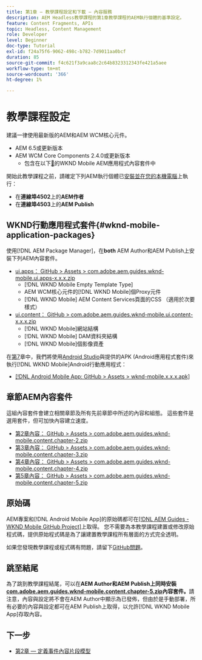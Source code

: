 ```yaml
---
title: 第1章 — 教學課程設定和下載 — 內容服務
description: AEM Headless教學課程的第1章教學課程的AEM執行個體的基準設定。
feature: Content Fragments, APIs
topic: Headless, Content Management
role: Developer
level: Beginner
doc-type: Tutorial
exl-id: f24a75f6-9062-498c-b782-7d9011aa0bcf
duration: 85
source-git-commit: f4c621f3a9caa8c2c64b8323312343fe421a5aee
workflow-type: tm+mt
source-wordcount: '366'
ht-degree: 1%

---
```


# 教學課程設定

建議一律使用最新版的AEM和AEM WCM核心元件。

* AEM 6.5或更新版本
* AEM WCM Core Components 2.4.0或更新版本
   * 包含在以下[&#128279;](#wknd-mobile-application-packages)的WKND Mobile AEM應用程式內容套件中

開始此教學課程之前，請確定下列AEM執行個體已[安裝並在您的本機電腦](https://helpx.adobe.com/tw/experience-manager/6-5/sites/deploying/using/deploy.html#Default%20Local%20Install)上執行：

* 在&#x200B;**連線埠4502**&#x200B;上的&#x200B;**AEM作者**
* 在&#x200B;**連線埠4503**&#x200B;上的&#x200B;**AEM Publish**

## WKND行動應用程式套件{#wknd-mobile-application-packages}

使用[!DNL AEM Package Manager]，在&#x200B;**both** AEM Author和AEM Publish上安裝下列AEM內容套件。

* [ui.apps： GitHub > Assets > com.adobe.aem.guides.wknd-mobile.ui.apps-x.x.x.zip](https://github.com/adobe/aem-guides-wknd-mobile/releases/latest)
   * [!DNL WKND Mobile Empty Template Type]
   * AEM WCM核心元件的[!DNL WKND Mobile]個Proxy元件
   * [!DNL WKND Mobile] AEM Content Services頁面的CSS （適用於次要樣式）
* [ui.content： GitHub > com.adobe.aem.guides.wknd-mobile.ui.content-x.x.x.zip](https://github.com/adobe/aem-guides-wknd-mobile/releases/latest)
   * [!DNL WKND Mobile]網站結構
   * [!DNL WKND Mobile] DAM資料夾結構
   * [!DNL WKND Mobile]個影像資產

在[第7](./chapter-7.md)章中，我們將使用[Android Studio](https://developer.android.com/studio)與提供的APK (Android應用程式套件)來執行[!DNL WKND Mobile]Android行動應用程式：

* [[!DNL Android Mobile App: GitHub > Assets > wknd-mobile.x.x.x.apk]](https://github.com/adobe/aem-guides-wknd-mobile/releases/latest)

## 章節AEM內容套件

這組內容套件會建立相關章節及所有先前章節中所述的內容和組態。 這些套件是選用套件，但可加快內容建立速度。

* [第2章內容： GitHub > Assets > com.adobe.aem.guides.wknd-mobile.content.chapter-2.zip](https://github.com/adobe/aem-guides-wknd-mobile/releases/latest)
* [第3章內容： GitHub > Assets > com.adobe.aem.guides.wknd-mobile.content.chapter-3.zip](https://github.com/adobe/aem-guides-wknd-mobile/releases/latest)
* [第4章內容： GitHub > Assets > com.adobe.aem.guides.wknd-mobile.content.chapter-4.zip](https://github.com/adobe/aem-guides-wknd-mobile/releases/latest)
* [第5章內容： GitHub > Assets > com.adobe.aem.guides.wknd-mobile.content.chapter-5.zip](https://github.com/adobe/aem-guides-wknd-mobile/releases/latest)

## 原始碼

AEM專案和[!DNL Android Mobile App]的原始碼都可在[[!DNL AEM Guides - WKND Mobile GitHub Project]](https://github.com/adobe/aem-guides-wknd-mobile)上取得。 您不需要為本教學課程建置或修改原始程式碼，提供原始程式碼是為了讓建置教學課程所有層面的方式完全透明。

如果您發現教學課程或程式碼有問題，請留下[GitHub問題](https://github.com/adobe/aem-guides-wknd-mobile/issues)。

## 跳至結尾

為了跳到教學課程結尾，可以在&#x200B;**AEM Author和AEM Publish上同時安裝[com.adobe.aem.guides.wknd-mobile.content.chapter-5.zip](https://github.com/adobe/aem-guides-wknd-mobile/releases/latest)內容套件。**&#x200B;請注意，內容與設定將不會在AEM Author中顯示為已發佈，但由於是手動部署，所有必要的內容與設定都可在AEM Publish上取得，以允許[!DNL WKND Mobile App]存取內容。


## 下一步

* [第2章 — 定義事件內容片段模型](./chapter-2.md)
